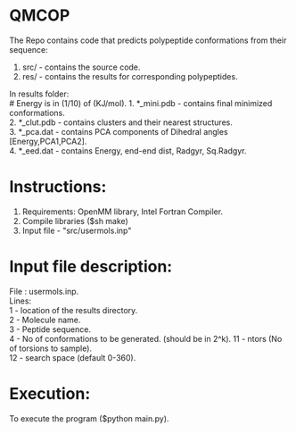 # QMCOP
The Repo contains code that predicts polypeptide conformations from their sequence:

1. src/ - contains the source code.  
2. res/ - contains the results for corresponding polypeptides.    

In results folder:  
    # Energy is in (1/10) of (KJ/mol). 
    1. *_mini.pdb - contains final minimized conformations.  
    2. *_clut.pdb - contains clusters and their nearest structures.  
    3. *_pca.dat - contains PCA components of Dihedral angles [Energy,PCA1,PCA2].  
    4. *_eed.dat - contains Energy, end-end dist, Radgyr, Sq.Radgyr.  

# Instructions:  
1. Requirements: OpenMM library, Intel Fortran Compiler.  
2. Compile libraries ($sh make) 
3. Input file - "src/usermols.inp"

# Input file description:  
File : usermols.inp.  
Lines:  
1 - location of the results directory.  
2 - Molecule name.  
3 - Peptide sequence.  
4 - No of conformations to be generated. (should be in 2^k). 
11 - ntors (No of torsions to sample).  
12 - search space (default 0-360). 

# Execution:  
To execute the program ($python main.py). 
